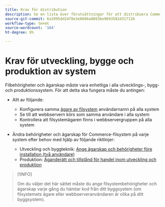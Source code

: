 ```yaml
---
title: Krav för distribution
description: Se en lista över förutsättningar för att distribuera Commerce till ett utvecklings-, bygg- eller produktionssystem.
source-git-commit: 6a3995dd24f8e3e8686a8893be9693581d31712b
workflow-type: tm+mt
source-wordcount: '164'
ht-degree: 0%

---
```



# Krav för utveckling, bygge och produktion av system

Filbehörigheter och ägarskap måste vara enhetliga i alla utvecklings-, bygg- och produktionssystem. För att detta ska fungera måste du antingen:

- Allt av följande:

   - Konfigurera samma [ägare av filsystem](https://glossary.magento.com/magento-file-system-owner) användarnamn på alla system
   - Se till att webbservern körs som samma användare i alla system
   - Kontrollera att filsystemägaren finns i webbservergruppen på alla system

- Ändra behörigheter och ägarskap för Commerce-filsystem på varje system efter behov med hjälp av följande riktlinjer:

   - Utveckling och byggteknik: [Ange ägarskap och behörigheter före installation (två användare)](file-system-permissions.md#set-up-two-owners-for-default-or-developer-mode)
   - Produktion: [Äganderätt och tillstånd för handel inom utveckling och produktion](file-system-permissions.md)

>[!INFO]
>
>Om du väljer det här sättet måste du ange filsystembehörigheter och ägarskap varje gång du hämtar kod från ditt byggsystem (om filsystemets ägare eller webbserveranvändaren är olika på ditt byggsystem).
